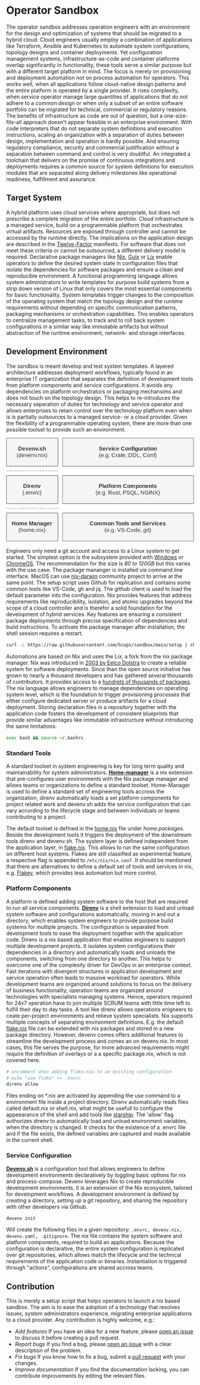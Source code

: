 # Operator Sandbox

The operator sandbox addresses operation engineers with an environment for the design and optimization of systems that should be migrated to a hybrid cloud. Cloud engineers usually employ a combination of applications like Terraform, Ansible and Kubernetes to automate system configurations, topology designs and container deployments. Yet configuration management systems, infrastructure-as-code and container platforms overlap significantly in functionality, these tools serve a similar purpose but with a different target platform in mind. The focus is merely on provisioning and deployment automation not on process automation for operators. This works well, when all applications follow cloud-native design patterns and the entire platform is operated by a single provider. It rises complexity, when service operator manage large quantities of applications that do not adhere to a common design or when only a subset of an entire software portfolio can be migrated for technical, commercial or regulatory reasons. The benefits of infrastructure as code are out of question, but a one-size-fits-all approach doesn't appear feasible in an enterprise environment. With code interpreters that do not separate system definitions and execution instructions, scaling an organization with a separation of duties between design, implementation and operation is hardly possible. And ensuring regulatory compliance, security and commercial justification without a separation between command and control is very doubtful. An integrated a toolchain that delivers on the promise of continuous integrations and deployments requires a common source for system definitions for execution modules that are separated along delivery milestones like operational readiness, fulfillment and assurance. 

## Target System

A hybrid platform uses cloud services where appropriate, but does not prescribe a complete migration of the entire portfolio. Cloud infrastructure is a managed service, build on a programmable platform that orchestrates virtual artifacts. Resources are exposed through controller and cannot be accessed by the runtime directly. The implications on the application design are described in the [Twelve-Factor](https://12factor.net/) manifesto. For software that does not meet these criteria or cannot be outsourced, a different delivery model is required. Declarative package managers like [Nix](https://github.com/NixOS/nix), [Guix](https://guix.gnu.org/) or [Lix](https://lix.systems/) enable operators to define the desired system state in configuration files that isolate the dependencies for software packages and ensure a clean and reproducible environment. A functional programming language allows system administrators to write templates for purpose build systems from a strip down version of Linux that only covers the most essential components for basic functionality. System templates trigger changes to the composition of the operating system that match the topology design and the runtime requirements without depending on specific communication patterns, packaging mechanisms or orchestration capabilities. This enables operators to centralize management tasks, to track and to roll back system configurations in a similar way like immutable artifacts but without abstraction of the runtime environment, network- and storage interfaces.

## Development Environment

The sandbox is meant develop and test system templates. A layered architecture addresses deployment workflows, typically found in an enterprise IT organization that separates the definition of development tools from platform components and service configurations. It avoids any dependencies on platform orchestrators or packaging mechansims and does not touch on the topology design. This helps to re-introduces the necessary seperation of duties for technology and service operator and allows enterprises to retain control over the technology platform even when is is partially outsources to a managed service- or a cloud provider. Given the flexibility of a programmable operating system, there are more than one possible toolset to provide such an environment.

![High-Level Architecture for the Operator Sandbox](./img/techStack.drawio.svg)

Engineers only need a git account and access to a Linux system to get started. The simplest option is the subsystem provided with [Windows](https://learn.microsoft.com/en-us/windows/wsl/about) or [ChromeOS](https://chromeos.dev/en/linux). The recommendation for the size is *80 to 120GB* but this varies with the use case. The package mananger is installed via command line interface. MacOS can use [nix-darwin](https://github.com/LnL7/nix-darwin) community project to arrive at the same point. The setup script uses Github for replication and contains some common tools like VS-Code, gh and jq. The github client is used to load the default parameter into the configuration. Nix provides features that address requirements like reproducibility, isolation, and atomic upgrades beyond the scope of a cloud controller and is therefor a solid foundation for the development of hybrid services. Key features are ensuring a consistent package deployments through precise specification of dependencies and build instructions. To activate the package manager after installation, the shell session requires a restart.

```sh
curl -L https://raw.githubusercontent.com/hcops/sandbox/main/setup | sh -s
```

Automations are based on Nix and uses the *Lix*, a fork from the nix package manager. Nix was introduced in [2003 by Eelco Dolstra](https://en.wikipedia.org/wiki/Nix_(package_manager)) to create a reliable system for software deployments. Since than the open source initiative has grown to nearly a thousand developers and has gathered several thousands of contributors. It provides access to a [hundrets of thousands of packages](https://search.nixos.org/packages). The nix language allows engineers to manage dependencies on operating system level, which is the foundation to trigger provisioning processes that either configure dedicated server or produce artifacts for a cloud deployment. Storing declaration files in a repository together with the application code fosters the development of consistent blueprints that provide similar advantages like immutable infrastructure without introducing the same limitations.

```sh
exec bash && source ~/.bashrc
```


### Standard Tools

A standard toolset in system engineering is key for long term quality and maintainability for system administrators. **[Home-manager](https://nix-community.github.io/home-manager/)** is a nix extension that pre-configures user environments with the Nix package manager and allows teams or organizations to define a standard toolset. Home-Manager is used to define a standard set of engineering tools accross the organization, direnv automatically loads a set platform components for project related work and devenv.sh adds the service configuration that can vary according to the lifecycle stage and between individuals or teams contributing to a project. 

The default toolset is defined in the [home.nix](./home.nix) file under *home.packages*. Beside the development tools it triggers the deployment of the downstream tools direnv and devenv.sh. The system layer is defined independent from the application layer, in [flake.nix](./flake.nix). This allows to run the same configuration on different host systems. Flakes are still classified as experimental feature, a respective flag is appended to `/etc/nix/nix.conf`. It should be mentioned that there are alternatives to define a default set of tools and services in nix, e.g. [Flakey](https://github.com/lf-/flakey-profile), which provides less automation but more control.  

### Platform Components

A platform is defined adding system software to the host that are required to run all service components. **[Direnv](https://direnv.net/)** is a shell extension to load and unload system software and configurations automatically, moving in and out a directory, which enables system engineers to provide purpose build systems for multiple projects. The configuration is separated from development tools to ease the deployment together with the application code. Direnv is a nix based application that enables engineers to support multiple development projects. It isolates system configurations their dependencies in a directory and automatically loads and unloads the components, switching from one directory to another. This helps to overcome one of the complexity driver for DevOps in an enterprise context. Fast iterations with divergent structures in application development and service operation often leads to massive workload for operators. While development teams are organized around solutions to focus on the delivery of business functionality, operation teams are organized around technologies with specialists managing systems. Hence, operators required for 24x7 operation have to join multiple SCRUM teams with little time left to fulfill their day to day tasks. A tool like direnv allows operations enigneers to ceate per-project environments and relieve system specialists. Nix supports multiple concepts of separating environment definitions. E.g. the default [flake.nix](./flake.nix) file can be extended with nix packages and stored in a new package directory. However, devenv comes offers additional features to streamline the development process and comes an on devenv.nix. In most cases, this file serves the purpose, for more advanced requirements might require the definition of overlays or a a specific package.nix, which is not covered here.  

```sh
# uncomment when adding flake.nix to an existing configuration
# echo "use flake" >> .envrc
direnv allow
```

Files ending on *.nix are activated by appending the use command to a environment file inside a project directory. Direnv automatically reads files called default.nix or shell.nix, what might be usefull to configure the appeearance of the shell and add tools like [starship](https://starship.rs/). The 'allow' flag authorizes direnv to automatically load and unload environment variables, when the directory is changed. It checks for the existence of a .envrc file and if the file exists, the defined variables are captured and made available in the current shell.  

### Service Configuration

**[Devenv.sh](https://devenv.sh/)** is a configuration tool that allows engineers to define development environments declaratively by toggling basic options for nix and process-compose. Devenv leverages Nix to create reproducible development environments, it is an extension of the Nix ecosystem, tailored for development workflows. A development environment is defined by creating a directory, setting up a git repository, and sharing the repository with other developers via Github.

```sh
devenv init
```

Will create the following files in a given repository: `.envrc, devenv.nix, devenv.yaml, .gitignore`. The nix file contains the system software and platform components, required to build an applications. Because the configuration is declarative, the entire system configuration is replicated over git repositories, which allows match the lifecycle and the technical requirements of the application code or binaries. Instantiation is triggered through "actions", configurations are shared accross teams.

## Contribution
This is merely a setup script that helps operators to launch a nix based sandbox. The aim is to ease the adoption of a technology that resolves issues,  system administrators experience, migrating enterprise applications to a cloud provider. Any contribution is highly welcome, e.g.:
* *Add features* If you have an idea for a new feature, please [open an issue](https://github.com/hcops/sandbox/issues/new) to discuss it before creating a pull request.
* *Report bugs* If you find a bug, please [open an issue](https://github.com/hcops/sandbox/issues/new) with a clear description of the problem.
* *Fix bugs* If you know how to fix a bug, submit a [pull request](https://github.com/hcops/sandbox/pull/new) with your changes.
* *Improve documentation* If you find the documentation lacking, you can contribute improvements by editing the relevant files.
